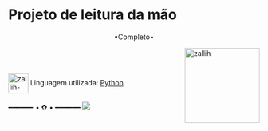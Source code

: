 # Projeto de leitura da mão

<p align="middle">•Completo•</p>

<img align="right" alt="zallih" width="150" src="https://cdn.discordapp.com/attachments/1128416328215167096/1157425285344534678/download20230905181423.png?ex=676c75cb&is=676b244b&hm=a8bf793e9f2bc14ddb3ec375a0a95b54ba426377fe823761731c22170543377a&">
  <br><br>
<div style="display: inline_block"><br>
 
  <img align="center" alt="zallih-ptn" height="40" width="40" src="https://upload.wikimedia.org/wikipedia/commons/thumb/c/c3/Python-logo-notext.svg/1869px-Python-logo-notext.svg.png">
  Linguagem utilizada: <a href="https://www.python.org/">Python</a><br><br>
━━━━━━ • ✿ • ━━━━━━

<img src="https://cdn.discordapp.com/attachments/1128416328215167096/1294762671018868807/foto.png?ex=676c6eb4&is=676b1d34&hm=9c8ad9634efc62fc03b46b9c34f9d7cd13c914f12174728e455894f6a1bc6dd9&">
 

</div>

 
